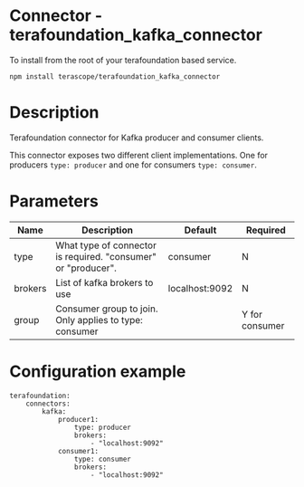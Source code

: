 # Connector - terafoundation_kafka_connector

To install from the root of your terafoundation based service.

```
npm install terascope/terafoundation_kafka_connector
```

# Description

Terafoundation connector for Kafka producer and consumer clients.

This connector exposes two different client implementations. One for producers `type: producer` and one for consumers `type: consumer`.

# Parameters

| Name | Description | Default | Required |
| ---- | ----------- | ------- | -------- |
| type | What type of connector is required. "consumer" or "producer". | consumer | N |
| brokers | List of kafka brokers to use | localhost:9092 | N |
| group | Consumer group to join. Only applies to type: consumer | | Y for consumer |


# Configuration example

```
terafoundation:
    connectors:
        kafka:
            producer1:
                type: producer
                brokers:
                    - "localhost:9092"
            consumer1:
                type: consumer
                brokers:
                    - "localhost:9092"

```
